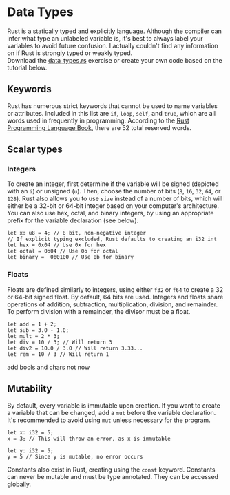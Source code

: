 # Data Types
Rust is a statically typed and explicitly language. Although the compiler can infer what type an unlabeled variable is, it's best to always label your variables to avoid future confusion. I actually couldn't find any information on if Rust is strongly typed or weakly typed.<br>
Download the [data_types.rs](exercises/1_data_types.rs) exercise or create your own code based on the tutorial below. 
## Keywords
Rust has numerous strict keywords that cannot be used to name variables or attributes. Included in this list are `if`, `loop`, `self`, and `true`, which are all words used in frequently in programming. According to the [Rust Programming Language Book](https://doc.rust-lang.org/book/), there are 52 total reserved words.
## Scalar types
### Integers
To create an integer, first determine if the variable will be signed (depicted with an `i`) or unsigned (`u`). Then, choose the number of bits (`8`, `16`, `32`, `64`, or `128`). Rust also allows you to use `size` instead of a number of bits, which will either be a 32-bit  or 64-bit integer based on your computer's architecture.<br>
You can also use hex, octal, and binary integers, by using an appropriate prefix for the variable declaration (see below).
```
let x: u8 = 4; // 8 bit, non-negative integer
// If explicit typing excluded, Rust defaults to creating an i32 int 
let hex = 0x04 // Use 0x for hex
let octal = 0o04 // Use 0o for octal
let binary =  0b0100 // Use 0b for binary
```
### Floats
Floats are defined similarly to integers, using either `f32` or `f64` to create a 32 or 64-bit signed float. By default, 64 bits are used.
Integers and floats share operations of addition, subtraction, multiplication, division, and remainder.  To perform division with a remainder, the divisor must be a float.
```
let add = 1 + 2;
let sub = 3.0 - 1.0;
let mult = 2 * 3;
let div = 10 / 3; // Will return 3
let div2 = 10.0 / 3.0 // Will return 3.33...
let rem = 10 / 3 // Will return 1
```
add bools and chars not now
## Mutability
By default, every variable is immutable upon creation. If you want to create a variable that can be changed, add a `mut` before the variable declaration. It's recommended to avoid using `mut` unless necessary for the program.
```
let x: i32 = 5;
x = 3; // This will throw an error, as x is immutable

let y: i32 = 5;
y = 5 // Since y is mutable, no error occurs 
```
Constants also exist in Rust, creating using the `const` keyword. Constants can never be mutable and must be type annotated. They can be accessed globally.
